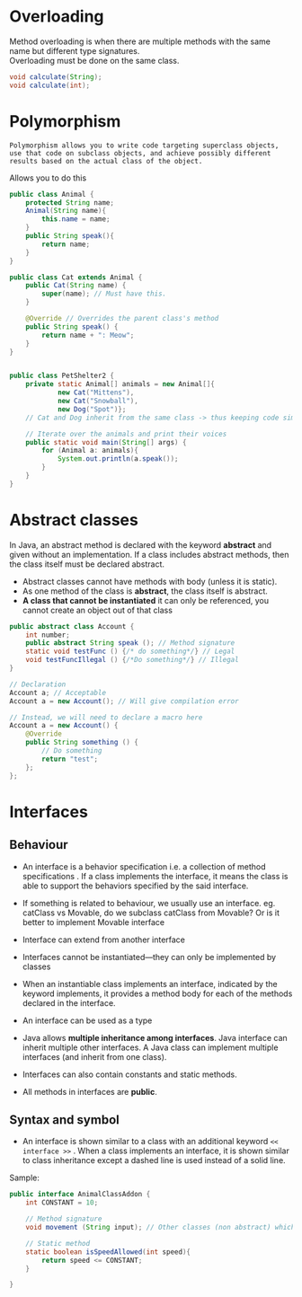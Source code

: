 # Overloading

Method overloading is when there are multiple methods with the same name but different type signatures.  
Overloading must be done on the same class. 

```java
void calculate(String); 
void calculate(int); 
```


# Polymorphism
```
Polymorphism allows you to write code targeting superclass objects, use that code on subclass objects, and achieve possibly different results based on the actual class of the object.  
```

Allows you to do this
```java
public class Animal {
    protected String name;
    Animal(String name){
        this.name = name;
    }
    public String speak(){
        return name;
    }
}

public class Cat extends Animal {
    public Cat(String name) {
        super(name); // Must have this.
    }

    @Override // Overrides the parent class's method
    public String speak() {
        return name + ": Meow";
    }
}


public class PetShelter2 {
    private static Animal[] animals = new Animal[]{
            new Cat("Mittens"),
            new Cat("Snowball"),
            new Dog("Spot")};
    // Cat and Dog inherit from the same class -> thus keeping code simpler

    // Iterate over the animals and print their voices
    public static void main(String[] args) {
        for (Animal a: animals){
            System.out.println(a.speak());
        }
    }
}
```


# Abstract classes 

In Java, an abstract method is declared with the keyword **abstract** and given without an implementation. If a class includes abstract methods, then the class itself must be declared abstract.  

- Abstract classes cannot have methods with body (unless it is static).  
- As one method of the class is **abstract**, the class itself is abstract.
- **A class that cannot be instantiated** it can only be referenced, you cannot create an object out of that class

```java
public abstract class Account {
    int number;
    public abstract String speak (); // Method signature
    static void testFunc () {/* do something*/} // Legal 
    void testFuncIllegal () {/*Do something*/} // Illegal 
}
```

```java
// Declaration  
Account a; // Acceptable
Account a = new Account(); // Will give compilation error

// Instead, we will need to declare a macro here
Account a = new Account() {
    @Override
    public String something () {
        // Do something
        return "test";
    };
};
```


# Interfaces

## Behaviour
- An interface is a behavior specification i.e. a collection of method specifications . If a class implements the interface, it means the class is able to support the behaviors specified by the said interface.  

- If something is related to behaviour, we usually use an interface. eg. catClass vs Movable, do we subclass catClass from Movable? Or is it better to implement Movable interface

- Interface can extend from another interface 

- Interfaces cannot be instantiated—they can only be implemented by classes

- When an instantiable class implements an interface, indicated by the keyword implements, it provides a method body for each of the methods declared in the interface.

- An interface can be used as a type

- Java allows **multiple inheritance among interfaces**. Java interface can inherit multiple other interfaces. A Java class can implement multiple interfaces (and inherit from one class).

- Interfaces can also contain constants and static methods.

- All methods in interfaces are **public**. 


## Syntax and symbol 
- An interface is shown similar to a class with an additional keyword ```<< interface >>``` . When a class implements an interface, it is shown similar to class inheritance except a dashed line is used instead of a solid line.


Sample: 
```java
public interface AnimalClassAddon {
    int CONSTANT = 10;

    // Method signature
    void movement (String input); // Other classes (non abstract) which implements this AnimalClassAddon interface will need to specify this method

    // Static method
    static boolean isSpeedAllowed(int speed){
        return speed <= CONSTANT;
    }

}
```
